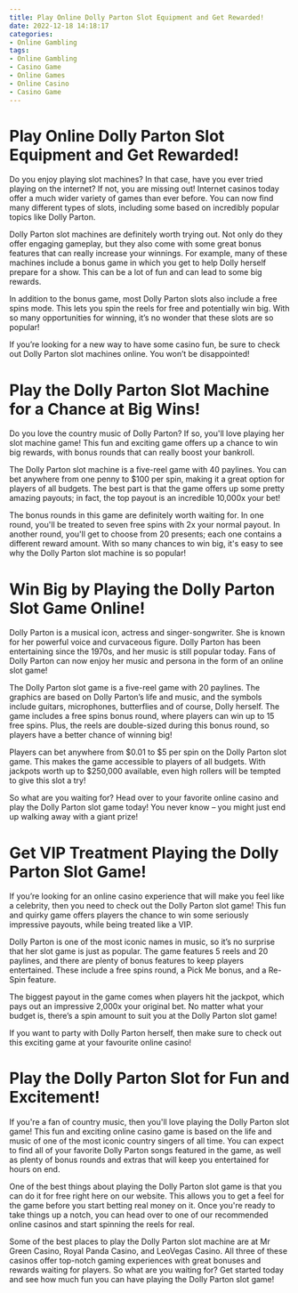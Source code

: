 ```yaml
---
title: Play Online Dolly Parton Slot Equipment and Get Rewarded!
date: 2022-12-18 14:18:17
categories:
- Online Gambling
tags:
- Online Gambling
- Casino Game
- Online Games
- Online Casino
- Casino Game
---
```



#  Play Online Dolly Parton Slot Equipment and Get Rewarded!

Do you enjoy playing slot machines? In that case, have you ever tried playing on the internet? If not, you are missing out! Internet casinos today offer a much wider variety of games than ever before. You can now find many different types of slots, including some based on incredibly popular topics like Dolly Parton.

Dolly Parton slot machines are definitely worth trying out. Not only do they offer engaging gameplay, but they also come with some great bonus features that can really increase your winnings. For example, many of these machines include a bonus game in which you get to help Dolly herself prepare for a show. This can be a lot of fun and can lead to some big rewards.

In addition to the bonus game, most Dolly Parton slots also include a free spins mode. This lets you spin the reels for free and potentially win big. With so many opportunities for winning, it’s no wonder that these slots are so popular!

If you’re looking for a new way to have some casino fun, be sure to check out Dolly Parton slot machines online. You won’t be disappointed!

#  Play the Dolly Parton Slot Machine for a Chance at Big Wins!

Do you love the country music of Dolly Parton? If so, you'll love playing her slot machine game! This fun and exciting game offers up a chance to win big rewards, with bonus rounds that can really boost your bankroll.

The Dolly Parton slot machine is a five-reel game with 40 paylines. You can bet anywhere from one penny to $100 per spin, making it a great option for players of all budgets. The best part is that the game offers up some pretty amazing payouts; in fact, the top payout is an incredible 10,000x your bet!

The bonus rounds in this game are definitely worth waiting for. In one round, you'll be treated to seven free spins with 2x your normal payout. In another round, you'll get to choose from 20 presents; each one contains a different reward amount. With so many chances to win big, it's easy to see why the Dolly Parton slot machine is so popular!

#  Win Big by Playing the Dolly Parton Slot Game Online!

Dolly Parton is a musical icon, actress and singer-songwriter. She is known for her powerful voice and curvaceous figure. Dolly Parton has been entertaining since the 1970s, and her music is still popular today. Fans of Dolly Parton can now enjoy her music and persona in the form of an online slot game!

The Dolly Parton slot game is a five-reel game with 20 paylines. The graphics are based on Dolly Parton’s life and music, and the symbols include guitars, microphones, butterflies and of course, Dolly herself. The game includes a free spins bonus round, where players can win up to 15 free spins. Plus, the reels are double-sized during this bonus round, so players have a better chance of winning big!

Players can bet anywhere from $0.01 to $5 per spin on the Dolly Parton slot game. This makes the game accessible to players of all budgets. With jackpots worth up to $250,000 available, even high rollers will be tempted to give this slot a try!

So what are you waiting for? Head over to your favorite online casino and play the Dolly Parton slot game today! You never know – you might just end up walking away with a giant prize!

#  Get VIP Treatment Playing the Dolly Parton Slot Game!

If you’re looking for an online casino experience that will make you feel like a celebrity, then you need to check out the Dolly Parton slot game! This fun and quirky game offers players the chance to win some seriously impressive payouts, while being treated like a VIP.

Dolly Parton is one of the most iconic names in music, so it’s no surprise that her slot game is just as popular. The game features 5 reels and 20 paylines, and there are plenty of bonus features to keep players entertained. These include a free spins round, a Pick Me bonus, and a Re-Spin feature.

The biggest payout in the game comes when players hit the jackpot, which pays out an impressive 2,000x your original bet. No matter what your budget is, there’s a spin amount to suit you at the Dolly Parton slot game!

If you want to party with Dolly Parton herself, then make sure to check out this exciting game at your favourite online casino!

#  Play the Dolly Parton Slot for Fun and Excitement!

If you're a fan of country music, then you'll love playing the Dolly Parton slot game! This fun and exciting online casino game is based on the life and music of one of the most iconic country singers of all time. You can expect to find all of your favorite Dolly Parton songs featured in the game, as well as plenty of bonus rounds and extras that will keep you entertained for hours on end.

One of the best things about playing the Dolly Parton slot game is that you can do it for free right here on our website. This allows you to get a feel for the game before you start betting real money on it. Once you're ready to take things up a notch, you can head over to one of our recommended online casinos and start spinning the reels for real.

Some of the best places to play the Dolly Parton slot machine are at Mr Green Casino, Royal Panda Casino, and LeoVegas Casino. All three of these casinos offer top-notch gaming experiences with great bonuses and rewards waiting for players. So what are you waiting for? Get started today and see how much fun you can have playing the Dolly Parton slot game!